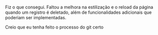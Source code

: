 Fiz o que consegui. Faltou a melhora na estilização e o reload da página quando um registro é deletado, além de funcionalidades adicionais que poderiam ser implementadas.

Creio que eu tenha feito o processo do git certo
